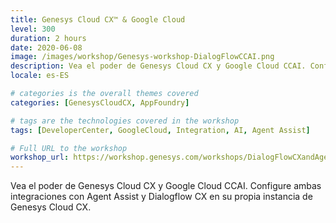 ```yaml
---
title: Genesys Cloud CX™️ & Google Cloud
level: 300
duration: 2 hours
date: 2020-06-08
image: /images/workshop/Genesys-workshop-DialogFlowCCAI.png
description: Vea el poder de Genesys Cloud CX y Google Cloud CCAI. Configure ambas integraciones con Agent Assist y Dialogflow CX en su propia instancia de Genesys Cloud CX.
locale: es-ES

# categories is the overall themes covered 
categories: [GenesysCloudCX, AppFoundry]

# tags are the technologies covered in the workshop
tags: [DeveloperCenter, GoogleCloud, Integration, AI, Agent Assist]

# Full URL to the workshop
workshop_url: https://workshop.genesys.com/workshops/DialogFlowCXandAgentAssist/sp/
---
```


Vea el poder de Genesys Cloud CX y Google Cloud CCAI. Configure ambas integraciones con Agent Assist y Dialogflow CX en su propia instancia de Genesys Cloud CX.
